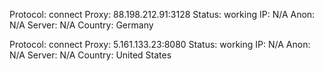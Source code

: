 Protocol: connect
Proxy: 88.198.212.91:3128
Status: working
IP: N/A
Anon: N/A
Server: N/A
Country: Germany

Protocol: connect
Proxy: 5.161.133.23:8080
Status: working
IP: N/A
Anon: N/A
Server: N/A
Country: United States

